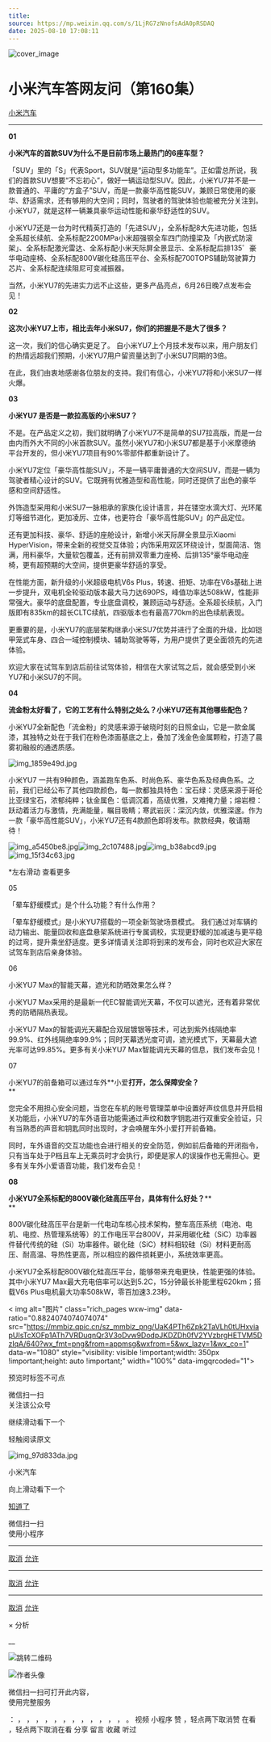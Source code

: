 ```yaml
---
title: 
source: https://mp.weixin.qq.com/s/1LjRG7zNnofsAdA0pRSDAQ
date: 2025-08-10 17:08:11
---
```


![cover_image](images/img_a3bd5ade.jpg)


#  小米汽车答网友问（第160集）


[ 小米汽车 ](<javascript:void\(0\);>)

______

**01**

**小米汽车的首款****SUV****为什么不是目前市场上最热门的6座车型？**

「SUV」里的「S」代表Sport，SUV就是“运动型多功能车”。正如雷总所说，我们的首款SUV想要“不忘初心”，做好一辆运动型SUV。因此，小米YU7并不是一款普通的、平庸的“方盒子”SUV，而是一款豪华高性能SUV，兼顾日常使用的豪华、舒适需求，还有够用的大空间；同时，驾驶者的驾驶体验也能被充分关注到。小米YU7，就是这样一辆兼具豪华运动性能和豪华舒适性的SUV。

小米YU7还是一台为时代精英打造的「先进SUV」，全系标配8大先进功能，包括全系超长续航、全系标配2200MPa小米超强钢全车四门防撞梁及「内嵌式防滚架」、全系标配激光雷达、全系标配小米天际屏全景显示、全系标配后排135゜豪华电动座椅、全系标配800V碳化硅高压平台、全系标配700TOPS辅助驾驶算力芯片、全系标配连续阻尼可变减振器。

当然，小米YU7的先进实力远不止这些，更多产品亮点，6月26日晚7点发布会见！

**02**

**这次小米YU7上市，相比去年小米****SU7****，你们的把握是不是大了很多？**

这一次，我们的信心确实更足了。 自小米YU7上个月技术发布以来，用户朋友们的热情远超我们预期，小米YU7用户留资量达到了小米SU7同期的3倍。

在此，我们由衷地感谢各位朋友的支持。我们有信心，小米YU7将和小米SU7一样火爆。

**03**

**小米YU7 是否是一款拉高版的小米****SU7****？**

不是。在产品定义之初，我们就明确了小米YU7不是简单的SU7拉高版，而是一台由内而外大不同的小米首款SUV。虽然小米YU7和小米SU7都是基于小米摩德纳平台开发的，但小米YU7项目有90%零部件都重新设计了。

小米YU7定位「豪华高性能SUV」，不是一辆平庸普通的大空间SUV，而是一辆为驾驶者精心设计的SUV。它既拥有优雅造型和高性能，同时还提供了出色的豪华感和空间舒适性。

外饰造型采用和小米SU7一脉相承的家族化设计语言，并在镂空水滴大灯、光环尾灯等细节进化，更加凌厉、立体，也更符合「豪华高性能SUV」的产品定位。

还有更加科技、豪华、舒适的座舱设计，新增小米天际屏全景显示Xiaomi HyperVision，带来全新的视觉交互体验；内饰采用双区环绕设计，型面简洁、饱满，用料豪华，大量软包覆盖，还有前排双零重力座椅、后排135°豪华电动座椅，更有超预期的大空间，提供更豪华舒适的享受。

在性能方面，新升级的小米超级电机V6s Plus，转速、扭矩、功率在V6s基础上进一步提升，双电机全轮驱动版本最大马力达690PS，峰值功率达508kW，性能非常强大。豪华的底盘配置，专业底盘调校，兼顾运动与舒适。全系超长续航，入门版即有835km的超长CLTC续航，四驱版本也有最高770km的出色续航表现。

更重要的是，小米YU7的底层架构继承小米SU7优势并进行了全面的升级，比如铠甲笼式车身、四合一域控制模块、辅助驾驶等等，为用户提供了更全面领先的先进体验。

欢迎大家在试驾车到店后前往试驾体验，相信在大家试驾之后，就会感受到小米YU7和小米SU7的不同。

**04**

**流金粉太好看了，它的工艺有什么特别之处么？小米YU7还有其他哪些配色？**

小米YU7全新配色「流金粉」的灵感来源于破晓时刻的日照金山，它是一款金属漆，其独特之处在于我们在粉色漆面基底之上，叠加了浅金色金属颗粒，打造了晨雾初融般的通透质感。

![img_1859e49d.jpg](images/img_1859e49d.jpg)

小米YU7 一共有9种颜色，涵盖跑车色系、时尚色系、豪华色系及经典色系。之前，我们已经公布了其他四款颜色，每一款都独具特色：宝石绿：灵感来源于哥伦比亚绿宝石，浓郁纯粹；钛金属色：低调沉着，高级优雅，又难掩力量；熔岩橙：跃动着活力与激情，充满能量，瞩目吸睛；寒武岩灰：深沉内敛，优雅深邃。作为一款「豪华高性能SUV」，小米YU7还有4款颜色即将发布。款款经典，敬请期待！

![img_a5450be8.jpg](images/img_a5450be8.jpg)![img_2c107488.jpg](images/img_2c107488.jpg)![img_b38abcd9.jpg](images/img_b38abcd9.jpg)![img_15f34c63.jpg](images/img_15f34c63.jpg)

*左右滑动 查看更多

05

「晕车舒缓模式」是个什么功能？有什么作用？

「晕车舒缓模式」是小米YU7搭载的一项全新驾驶场景模式。 我们通过对车辆的动力输出、能量回收和底盘悬架系统进行专属调校，实现更舒缓的加减速与更平稳的过弯，提升乘坐舒适度。更多详情请关注即将到来的发布会，同时也欢迎大家在试驾车到店后亲身体验。

06

小米YU7 Max的智能天幕，遮光和防晒效果怎么样？

小米YU7 Max采用的是最新一代EC智能调光天幕，不仅可以遮光，还有着非常优秀的防晒隔热表现。

小米YU7 Max的智能调光天幕配合双层镀银等技术，可达到紫外线隔绝率99.9%、红外线隔绝率99.9%；同时天幕透光度可调，遮光模式下，天幕最大遮光率可达99.85%。更多有关小米YU7 Max智能调光天幕的信息，我们发布会见！

07

小米YU7的前备箱可以通过车外**小爱****打开，怎么保障安全？****  
**

您完全不用担心安全问题，当您在车机的账号管理菜单中设置好声纹信息并开启相关功能后，小米YU7的车外语音功能需通过声纹和数字钥匙进行双重安全验证，只有当熟悉的声音和钥匙同时出现时，才会唤醒车外小爱打开前备箱。

同时，车外语音的交互功能也会进行相关的安全防范，例如前后备箱的开闭指令，只有当车处于P档且车上无乘员时才会执行，即便是家人的误操作也无需担心。更多有关车外小爱语音功能，我们发布会见！

**08**

**小米YU7全系标配的800V****碳化硅****高压平台，具体有什么好处？****  
**

800V碳化硅高压平台是新一代电动车核心技术架构，整车高压系统（电池、电机、电控、热管理系统等）的工作电压平台800V，并采用碳化硅（SiC）功率器件替代传统的硅（Si）功率器件。碳化硅（SiC）材料相较硅（Si）材料更耐高压、耐高温、导热性更高，所以相应的器件损耗更小，系统效率更高。

小米YU7全系标配800V碳化硅高压平台，能够带来充电更快，性能更强的体验。其中小米YU7 Max最大充电倍率可以达到5.2C，15分钟最长补能里程620km；搭载V6s Plus电机最大功率508kW，零百加速3.23秒。

  

< img alt="图片" class="rich_pages wxw-img" data-ratio="0.8824074074074074" src="https://mmbiz.qpic.cn/sz_mmbiz_png/UaK4PTh6Zpk2TaVLh0tUHxviapUIsTcXOFp1ATh7VRDuqnQr3V3oDvw9DodpJKDZDh0fV2YVzbrgHETVM5DzIqA/640?wx_fmt=png&from=appmsg&wxfrom=5&wx_lazy=1&wx_co=1" data-w="1080" style="visibility: visible !important;width: 350px !important;height: auto !important;" width="100%" data-imgqrcoded="1">[](<>)

预览时标签不可点

微信扫一扫  
关注该公众号

继续滑动看下一个

轻触阅读原文

![img_97d833da.jpg](images/img_97d833da.jpg)

小米汽车 

向上滑动看下一个

[知道了](<javascript:;>)

微信扫一扫  
使用小程序

****

[取消](<javascript:void\(0\);>) [允许](<javascript:void\(0\);>)

****

[取消](<javascript:void\(0\);>) [允许](<javascript:void\(0\);>)

****

[取消](<javascript:void\(0\);>) [允许](<javascript:void\(0\);>)

× 分析

__

![跳转二维码]()

![作者头像](images/img_97d833da.jpg)

微信扫一扫可打开此内容，  
使用完整服务

： ， ， ， ， ， ， ， ， ， ， ， ， 。 视频 小程序 赞 ，轻点两下取消赞 在看 ，轻点两下取消在看 分享 留言 收藏 听过